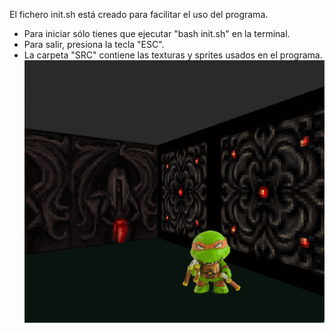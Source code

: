 El fichero init.sh está creado para facilitar el uso del programa.

* Para iniciar sólo tienes que ejecutar "bash init.sh" en la terminal.
* Para salir, presiona la tecla "ESC".
* La carpeta "SRC" contiene las texturas y sprites usados en el programa.
![alt text](https://github.com/abello-r/Cub3D/blob/master/srcs/img.png)
